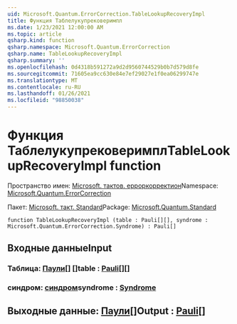 ```yaml
---
uid: Microsoft.Quantum.ErrorCorrection.TableLookupRecoveryImpl
title: Функция Таблелукупрековеримпл
ms.date: 1/23/2021 12:00:00 AM
ms.topic: article
qsharp.kind: function
qsharp.namespace: Microsoft.Quantum.ErrorCorrection
qsharp.name: TableLookupRecoveryImpl
qsharp.summary: ''
ms.openlocfilehash: 0d4318b591272a9d2d9560744529b0b7d579d8fe
ms.sourcegitcommit: 71605ea9cc630e84e7ef29027e1f0ea06299747e
ms.translationtype: MT
ms.contentlocale: ru-RU
ms.lasthandoff: 01/26/2021
ms.locfileid: "98850038"
---
```

# <a name="tablelookuprecoveryimpl-function"></a><span data-ttu-id="db913-102">Функция Таблелукупрековеримпл</span><span class="sxs-lookup"><span data-stu-id="db913-102">TableLookupRecoveryImpl function</span></span>

<span data-ttu-id="db913-103">Пространство имен: [Microsoft. тактов. ерроркорректион](xref:Microsoft.Quantum.ErrorCorrection)</span><span class="sxs-lookup"><span data-stu-id="db913-103">Namespace: [Microsoft.Quantum.ErrorCorrection](xref:Microsoft.Quantum.ErrorCorrection)</span></span>

<span data-ttu-id="db913-104">Пакет: [Microsoft. такт. Standard](https://nuget.org/packages/Microsoft.Quantum.Standard)</span><span class="sxs-lookup"><span data-stu-id="db913-104">Package: [Microsoft.Quantum.Standard](https://nuget.org/packages/Microsoft.Quantum.Standard)</span></span>




```qsharp
function TableLookupRecoveryImpl (table : Pauli[][], syndrome : Microsoft.Quantum.ErrorCorrection.Syndrome) : Pauli[]
```


## <a name="input"></a><span data-ttu-id="db913-105">Входные данные</span><span class="sxs-lookup"><span data-stu-id="db913-105">Input</span></span>

### <a name="table--pauli"></a><span data-ttu-id="db913-106">Таблица: [Паули](xref:microsoft.quantum.lang-ref.pauli)[] []</span><span class="sxs-lookup"><span data-stu-id="db913-106">table : [Pauli](xref:microsoft.quantum.lang-ref.pauli)[][]</span></span>




### <a name="syndrome--syndrome"></a><span data-ttu-id="db913-107">синдром: [синдром](xref:Microsoft.Quantum.ErrorCorrection.Syndrome)</span><span class="sxs-lookup"><span data-stu-id="db913-107">syndrome : [Syndrome](xref:Microsoft.Quantum.ErrorCorrection.Syndrome)</span></span>





## <a name="output--pauli"></a><span data-ttu-id="db913-108">Выходные данные: [Паули](xref:microsoft.quantum.lang-ref.pauli)[]</span><span class="sxs-lookup"><span data-stu-id="db913-108">Output : [Pauli](xref:microsoft.quantum.lang-ref.pauli)[]</span></span>

